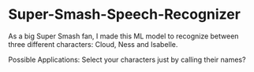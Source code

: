# Super-Smash-Speech-Recognizer
As a big Super Smash fan, I made this ML model to recognize between three different characters: Cloud, Ness and Isabelle.

Possible Applications: Select your characters just by calling their names?

